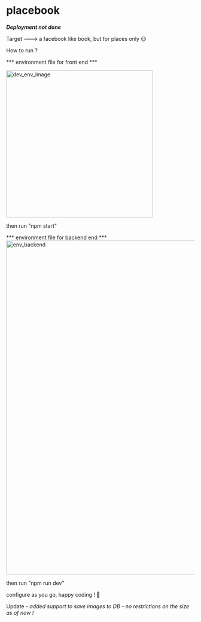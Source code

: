 # placebook

*******Deployment not done*******

Target ---> a facebook like book, but for places only 😉

How to run ?

*** environment file for front end ***

<img width="391" alt="dev_env_image" src="https://user-images.githubusercontent.com/23724626/122668534-2c37e800-d1d6-11eb-9b55-078982664b0e.png">


then run "npm start"

*** environment file for backend end ***
<img width="889" alt="env_backend" src="https://user-images.githubusercontent.com/23724626/122668507-07437500-d1d6-11eb-9af8-a3efb2c5afa0.png">


then run "npm run dev"

configure as you go, happy coding ! 🥳

Update -
_added support to save images to DB - no restrictions on the size as of now !_
